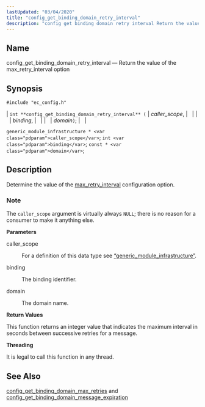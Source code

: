 ```yaml
---
lastUpdated: "03/04/2020"
title: "config_get_binding_domain_retry_interval"
description: "config get binding domain retry interval Return the value of the max retry interval option int config get binding domain retry interval caller scope binding domain generic module infrastructure caller scope int binding const domain Determine the value of the max retry interval configuration option The caller scope argument is..."
---
```


<a name="apis.config_get_binding_domain_retry_interval"></a> 
## Name

config_get_binding_domain_retry_interval — Return the value of the max_retry_interval option

## Synopsis

`#include "ec_config.h"`

| `int **config_get_binding_domain_retry_interval** (` | <var class="pdparam">caller_scope</var>, |   |
|   | <var class="pdparam">binding</var>, |   |
|   | <var class="pdparam">domain</var>`)`; |   |

`generic_module_infrastructure * <var class="pdparam">caller_scope</var>`;
`int <var class="pdparam">binding</var>`;
`const * <var class="pdparam">domain</var>`;<a name="idp48610944"></a> 
## Description

Determine the value of the [max_retry_interval](/momentum/3/3-reference/3-reference-conf-ref-max-retry-interval) configuration option.

### Note

The `caller_scope` argument is virtually always `NULL`; there is no reason for a consumer to make it anything else.

**<a name="idp48614832"></a> Parameters**

<dl class="variablelist">

<dt>caller_scope</dt>

<dd>

For a definition of this data type see [“generic_module_infrastructure”](/momentum/3/3-api/structs-generic-module-infrastructure).

</dd>

<dt>binding</dt>

<dd>

The binding identifier.

</dd>

<dt>domain</dt>

<dd>

The domain name.

</dd>

</dl>

**<a name="idp48621840"></a> Return Values**

This function returns an integer value that indicates the maximum interval in seconds between successive retries for a message.

**<a name="idp48622864"></a> Threading**

It is legal to call this function in any thread.

<a name="idp48623968"></a> 
## See Also

[config_get_binding_domain_max_retries](/momentum/3/3-api/apis-config-get-binding-domain-max-retries) and [config_get_binding_domain_message_expiration](/momentum/3/3-api/apis-config-get-binding-domain-message-expiration)